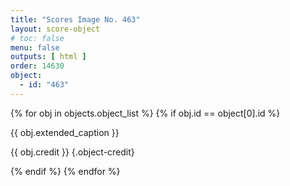 ```yaml
---
title: "Scores Image No. 463"
layout: score-object
# toc: false
menu: false
outputs: [ html ]
order: 14630
object:
  - id: "463"
---
```


{% for obj in objects.object_list %}
{% if obj.id == object[0].id %}

{{ obj.extended_caption }}

{{ obj.credit }} {.object-credit}

{% endif %}
{% endfor %}
